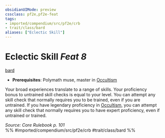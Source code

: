 ```yaml
---
obsidianUIMode: preview
cssclass: pf2e,pf2e-feat
tags:
- imported/compendium/src/pf2e/crb
- trait/class/bard
aliases: ["Eclectic Skill"]
---
```

# Eclectic Skill  *Feat 8*  
[bard](rules/traits/bard.md)  

- **Prerequisites**: Polymath muse, master in [Occultism](../skills.md#Occultism)

Your broad experiences translate to a range of skills. Your proficiency bonus to untrained skill checks is equal to your level. You can attempt any skill check that normally requires you to be trained, even if you are untrained. If you have legendary proficiency in [Occultism](../skills.md#Occultism), you can attempt any skill check that normally requires you to have expert proficiency, even if untrained or trained.

*Source: Core Rulebook p. 101*  
%% #imported/compendium/src/pf2e/crb #trait/class/bard %%